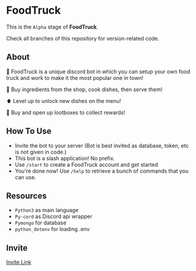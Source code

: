 # FoodTruck

 This is the `Alpha` stage of **FoodTruck**.

 Check all branches of this repository for version-related code.

## About
 🌭 FoodTruck is a unique discord bot in which you can setup your own food truck and work to make it the most popular one in town!
 
 🛒 Buy ingredients from the shop, cook dishes, then serve them!
 
 ⬆️ Level up to unlock new dishes on the menu!

 🎁 Buy and open up lootboxes to collect rewards!

## How To Use
 - Invite the bot to your server (Bot is best invited as database, token, etc is not given in code.)
 - This bot is a slash application! No prefix.
 - Use `/start` to create a FoodTruck account and get started
 - You're done now! Use `/help` to retrieve a bunch of commands that you can use.

## Resources
 - `Python3` as main language
 - `Py-cord` as Discord api wrapper
 - `Pymongo` for database
 - `python_dotenv` for loading .env

## Invite
 [Invite Link](https://discord.com/api/oauth2/authorize?client_id=998186642273734799&permissions=412317379648&scope=bot%20applications.commands)
